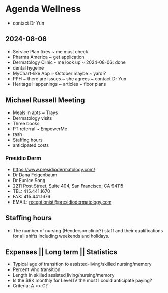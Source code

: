 # Agenda Wellness

* contact Dr Yun

## 2024-08-06

* Service Plan fixes ~ me must check
* Pharma America ~ get application
* Dermatology Clinic - me look up ~ 2024-08-06: done
* dental hygeine
* MyChart-like App ~ October maybe ~ yardi?
* PPH ~ there are issues ~ she agrees ~ contact Dr Yun
* Heritage Happenings ~ articles ~ floor plans

## Michael Russell Meeting

* Meals in apts ~ Trays
* Dermatology visits
* Three books
* PT referral ~ EmpowerMe
* rash
* Staffing hours
* anticipated costs

### Presidio Derm

* https://www.presidiodermatology.com/
* Dr Dana Feigenbaum
* Dr Eunice Song
* 2211 Post Street, Suite 404, San Francisco, CA 94115
* TEL: 415.441.1670
* FAX: 415.441.1676
* EMAIL: receptionist@presidiodermatology.com

## Staffing hours

* The number of nursing (Henderson clinic?) staff and their qualifications for all shifts including weekends and holidays.


## Expenses || Long term || Statistics

* Typical age of transition to assisted-living/skilled nursing/memory
* Percent who transition
* Length in skilled assisted living/nursing/memory
* Is the $8K monthly for Level IV the most I could anticipate paying?
* Criteria: A <> C?

